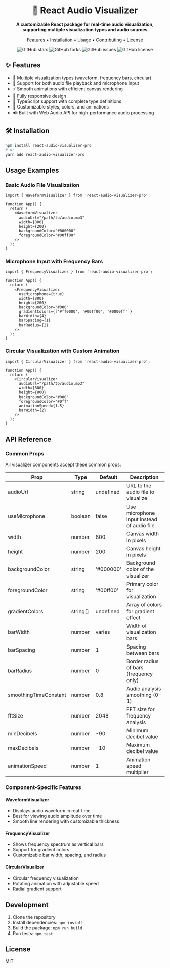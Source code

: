 <div align="center">
  <h1>🎯 React Audio Visualizer</h1>
  
  <p>
    <strong>A customizable React package for real-time audio visualization, supporting multiple visualization types and audio sources</strong>
  </p>

  <p>
    <a href="#features">Features</a> •
    <a href="#installation">Installation</a> •
    <a href="#usage">Usage</a> •
    <a href="#contributing">Contributing</a> •
    <a href="#license">License</a>
  </p>
  
  <!-- Add badges here -->
  <p>
    <img alt="GitHub stars" src="https://img.shields.io/github/stars/SujalXplores/react-audio-visualizer-pro?style=social"/>
    <img alt="GitHub forks" src="https://img.shields.io/github/forks/SujalXplores/react-audio-visualizer-pro?style=social"/>
    <img alt="GitHub issues" src="https://img.shields.io/github/issues/SujalXplores/react-audio-visualizer-pro"/>
    <img alt="GitHub license" src="https://img.shields.io/github/license/SujalXplores/react-audio-visualizer-pro"/>
  </p>
</div>

## ✨ Features

- 🎨 Multiple visualization types (waveform, frequency bars, circular)
- 🎤 Support for both audio file playback and microphone input
- ⚡️ Smooth animations with efficient canvas rendering
- 📱 Fully responsive design
- 📝 TypeScript support with complete type definitions
- 🎨 Customizable styles, colors, and animations
- 🔊 Built with Web Audio API for high-performance audio processing

## 🛠️ Installation

```bash
npm install react-audio-visualizer-pro
# or
yarn add react-audio-visualizer-pro
```

## Usage Examples

### Basic Audio File Visualization

```tsx
import { WaveformVisualizer } from 'react-audio-visualizer-pro';

function App() {
  return (
    <WaveformVisualizer
      audioUrl="/path/to/audio.mp3"
      width={800}
      height={200}
      backgroundColor="#000000"
      foregroundColor="#00ff00"
    />
  );
}
```

### Microphone Input with Frequency Bars

```tsx
import { FrequencyVisualizer } from 'react-audio-visualizer-pro';

function App() {
  return (
    <FrequencyVisualizer
      useMicrophone={true}
      width={800}
      height={200}
      backgroundColor="#000"
      gradientColors={['#ff0000', '#00ff00', '#0000ff']}
      barWidth={4}
      barSpacing={1}
      barRadius={2}
    />
  );
}
```

### Circular Visualization with Custom Animation

```tsx
import { CircularVisualizer } from 'react-audio-visualizer-pro';

function App() {
  return (
    <CircularVisualizer
      audioUrl="/path/to/audio.mp3"
      width={800}
      height={800}
      backgroundColor="#000"
      foregroundColor="#0ff"
      animationSpeed={1.5}
      barWidth={2}
    />
  );
}
```

## API Reference

### Common Props

All visualizer components accept these common props:

| Prop | Type | Default | Description |
|------|------|---------|-------------|
| audioUrl | string | undefined | URL to the audio file to visualize |
| useMicrophone | boolean | false | Use microphone input instead of audio file |
| width | number | 800 | Canvas width in pixels |
| height | number | 200 | Canvas height in pixels |
| backgroundColor | string | '#000000' | Background color of the visualizer |
| foregroundColor | string | '#00ff00' | Primary color for visualization |
| gradientColors | string[] | undefined | Array of colors for gradient effect |
| barWidth | number | varies | Width of visualization bars |
| barSpacing | number | 1 | Spacing between bars |
| barRadius | number | 0 | Border radius of bars (frequency only) |
| smoothingTimeConstant | number | 0.8 | Audio analysis smoothing (0-1) |
| fftSize | number | 2048 | FFT size for frequency analysis |
| minDecibels | number | -90 | Minimum decibel value |
| maxDecibels | number | -10 | Maximum decibel value |
| animationSpeed | number | 1 | Animation speed multiplier |

### Component-Specific Features

#### WaveformVisualizer
- Displays audio waveform in real-time
- Best for viewing audio amplitude over time
- Smooth line rendering with customizable thickness

#### FrequencyVisualizer
- Shows frequency spectrum as vertical bars
- Support for gradient colors
- Customizable bar width, spacing, and radius

#### CircularVisualizer
- Circular frequency visualization
- Rotating animation with adjustable speed
- Radial gradient support

## Development

1. Clone the repository
2. Install dependencies: `npm install`
3. Build the package: `npm run build`
4. Run tests: `npm test`

## License

MIT
